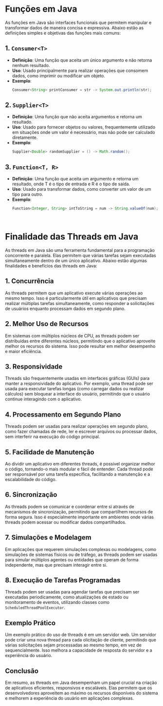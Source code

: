 # Funções em Java

As funções em Java são interfaces funcionais que permitem manipular e transformar dados de maneira concisa e 
expressiva. Abaixo estão as definições simples e objetivas das funções mais comuns:

## 1. `Consumer<T>`
- **Definição**: Uma função que aceita um único argumento e não retorna nenhum resultado.
- **Uso**: Usado principalmente para realizar operações que consomem dados, como imprimir ou modificar um objeto.
- **Exemplo**:
  ```java
  Consumer<String> printConsumer = str -> System.out.println(str);

## 2. `Supplier<T>`
- **Definição**: Uma função que não aceita argumentos e retorna um resultado.
- **Uso**: Usado para fornecer objetos ou valores, frequentemente utilizado em situações onde um valor é 
necessário, mas não pode ser calculado diretamente.
- **Exemplo**:
  ```java
  Supplier<Double> randomSupplier = () -> Math.random();

## 3. `Function<T, R>`
- **Definição**: Uma função que aceita um argumento e retorna um resultado, onde T é o tipo de entrada e R é o tipo de saída.
- **Uso**: Usado para transformar dados, como converter um valor de um tipo para outro.
- **Exemplo**:
  ```java
  Function<Integer, String> intToString = num -> String.valueOf(num);




# Finalidade das Threads em Java

As threads em Java são uma ferramenta fundamental para a programação concorrente e paralela. Elas permitem que 
várias tarefas sejam executadas simultaneamente dentro de um único aplicativo. Abaixo estão algumas finalidades 
e benefícios das threads em Java:

## 1. Concurrência
As threads permitem que um aplicativo execute várias operações ao mesmo tempo. Isso é particularmente útil em 
aplicativos que precisam realizar múltiplas tarefas simultaneamente, como responder a solicitações de usuários 
enquanto processam dados em segundo plano.

## 2. Melhor Uso de Recursos
Em sistemas com múltiplos núcleos de CPU, as threads podem ser distribuídas entre diferentes núcleos, permitindo 
que o aplicativo aproveite melhor os recursos do sistema. Isso pode resultar em melhor desempenho e maior
eficiência.

## 3. Responsividade
Threads são frequentemente usadas em interfaces gráficas (GUIs) para manter a responsividade do aplicativo.
Por exemplo, uma thread pode ser usada para executar tarefas longas (como carregar dados ou realizar cálculos)
sem bloquear a interface do usuário, permitindo que o usuário continue interagindo com o aplicativo.

## 4. Processamento em Segundo Plano
Threads podem ser usadas para realizar operações em segundo plano, como fazer chamadas de rede, ler e escrever 
arquivos ou processar dados, sem interferir na execução do código principal.

## 5. Facilidade de Manutenção
Ao dividir um aplicativo em diferentes threads, é possível organizar melhor o código, tornando-o mais modular e 
fácil de entender. Cada thread pode ser responsável por uma tarefa específica, facilitando a manutenção e a 
escalabilidade do código.

## 6. Sincronização
As threads podem se comunicar e coordenar entre si através de mecanismos de sincronização, permitindo que 
compartilhem recursos de forma segura. Isso é especialmente importante em ambientes onde várias threads podem 
acessar ou modificar dados compartilhados.

## 7. Simulações e Modelagem
Em aplicações que requerem simulações complexas ou modelagens, como simulações de sistemas físicos ou de tráfego,
as threads podem ser usadas para simular múltiplos agentes ou entidades que operam de forma independente, mas que
precisam interagir entre si.

## 8. Execução de Tarefas Programadas
Threads podem ser usadas para agendar tarefas que precisam ser executadas periodicamente, como atualizações de 
estado ou monitoramento de eventos, utilizando classes como `ScheduledThreadPoolExecutor`.

## Exemplo Prático
Um exemplo prático do uso de threads é em um servidor web. Um servidor pode criar uma nova thread para cada 
olicitação de cliente, permitindo que várias solicitações sejam processadas ao mesmo tempo, em vez de 
sequencialmente. Isso melhora a capacidade de resposta do servidor e a experiência do usuário.

## Conclusão
Em resumo, as threads em Java desempenham um papel crucial na criação de aplicativos eficientes, responsivos e 
escaláveis. Elas permitem que os desenvolvedores aproveitem ao máximo os recursos disponíveis do sistema e 
melhorem a experiência do usuário em aplicações complexas.
